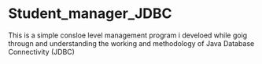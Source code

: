 # Student_manager_JDBC
This is a simple consloe level  management program i develoed while goig througn and understanding the working and methodology of Java Database Connectivity (JDBC) 
